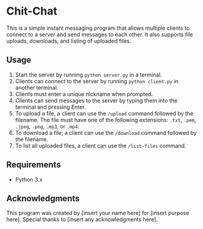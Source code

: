 # Chit-Chat

This is a simple instant messaging program that allows multiple clients to connect to a server and send messages to each other. It also supports file uploads, downloads, and listing of uploaded files.

## Usage

1. Start the server by running `python server.py` in a terminal.
2. Clients can connect to the server by running `python client.py` in another terminal.
3. Clients must enter a unique nickname when prompted.
4. Clients can send messages to the server by typing them into the terminal and pressing Enter.
5. To upload a file, a client can use the `/upload` command followed by the filename. The file must have one of the following extensions: `.txt`, `.pem`, `.jpeg`, `.png`, `.mp3`, or `.mp4`.
6. To download a file, a client can use the `/download` command followed by the filename.
7. To list all uploaded files, a client can use the `/list-files` command.

## Requirements

- Python 3.x

## Acknowledgments

This program was created by [insert your name here] for [insert purpose here]. Special thanks to [insert any acknowledgments here].
